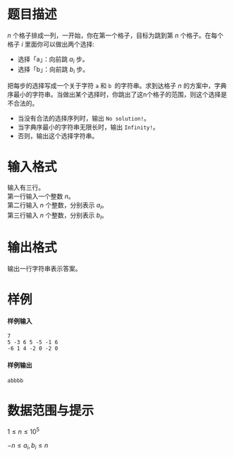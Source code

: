
# 题目描述

$n$ 个格子排成一列，一开始，你在第一个格子，目标为跳到第 $n$ 个格子。在每个格子 $i$ 里面你可以做出两个选择:
- 选择「a」：向前跳 $a_i$ 步。
- 选择「b」：向前跳 $b_i$ 步。

把每步的选择写成一个关于字符 `a` 和 `b `的字符串。求到达格子 $n$ 的方案中，字典序最小的字符串。当做出某个选择时，你跳出了这n个格子的范围，则这个选择是不合法的。
- 当没有合法的选择序列时，输出 `No solution!`。
- 当字典序最小的字符串无限长时，输出 `Infinity!`。
- 否则，输出这个选择字符串。


# 输入格式

输入有三行。  
第一行输入一个整数 $n$。  
第二行输入 $n$ 个整数，分别表示 $a_i$。  
第三行输入 $n$ 个整数，分别表示 $b_i$。  


# 输出格式

输出一行字符串表示答案。

# 样例

#### 样例输入 
```plain
7
5 -3 6 5 -5 -1 6
-6 1 4 -2 0 -2 0
```

#### 样例输出 
```plain
abbbb
```


# 数据范围与提示

$1\leq n\leq 10^5$

$-n\leq a_i,b_i\leq n$

